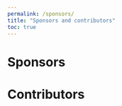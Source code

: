 ```yaml
---
permalink: /sponsors/
title: "Sponsors and contributors"
toc: true
---
```



# Sponsors


# Contributors